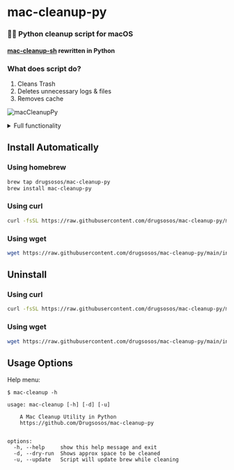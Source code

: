 # mac-cleanup-py

### 👨‍💻 Python cleanup script for macOS 

#### [mac-cleanup-sh](https://github.com/mac-cleanup/mac-cleanup-sh) rewritten in Python


### What does script do?

1. Cleans Trash
2. Deletes unnecessary logs & files
3. Removes cache

![macCleanupPy](https://user-images.githubusercontent.com/44712637/177019329-d0d40ac4-256d-4332-ac06-41ec54327d8e.gif)

<details>
   <summary>
   Full functionality
   </summary>

  * Empty the Trash on All Mounted Volumes and the Main HDD
  * Clear System Log Files
  * Clear Adobe Cache Files
  * Cleanup iOS Applications
  * Remove iOS Device Backups
  * Cleanup Xcode Derived Data and Archives
  * Reset iOS simulators
  * Cleanup Homebrew Cache
  * Cleanup Any Old Versions of Gems
  * Cleanup Dangling Docker Images
  * Purge Inactive Memory
  * Cleanup pip cache
  * Cleanup Pyenv-VirtualEnv Cache
  * Cleanup npm Cache
  * Cleanup Yarn Cache
  * Cleanup Docker Images and Stopped Containers
  * Cleanup CocoaPods Cache Files
  * Cleanup composer cache
  * Cleanup Dropbox cache
  * Remove PhpStorm logs
  * Remove Minecraft logs and cache
  * Remove Steam logs and cache
  * Remove Lunar Client logs and cache
  * Remove Microsoft Teams logs and cache
  * Remove Wget logs and hosts
  * Removes Cacher logs
  * Deletes Android caches
  * Clears Gradle caches
  * Deletes Kite logs
  * Clears Go module cache
  * Clears Poetry cache

</details>



## Install Automatically

### Using homebrew

```bash
brew tap drugsosos/mac-cleanup-py
brew install mac-cleanup-py
```

### Using curl

```bash
curl -fsSL https://raw.githubusercontent.com/drugsosos/mac-cleanup-py/main/install | bash -s install
```

### Using wget

```bash
wget https://raw.githubusercontent.com/drugsosos/mac-cleanup-py/main/install -O - | bash -s install
```

## Uninstall

### Using curl

```bash
curl -fsSL https://raw.githubusercontent.com/drugsosos/mac-cleanup-py/main/install | bash -s uninstall
```

### Using wget

```bash
wget https://raw.githubusercontent.com/drugsosos/mac-cleanup-py/main/install -O - | bash -s uninstall
```

## Usage Options

Help menu:

```
$ mac-cleanup -h

usage: mac-cleanup [-h] [-d] [-u]

    A Mac Cleanup Utility in Python
    https://github.com/Drugsosos/mac-cleanup-py


options:
  -h, --help     show this help message and exit
  -d, --dry-run  Shows approx space to be cleaned
  -u, --update   Script will update brew while cleaning
```
